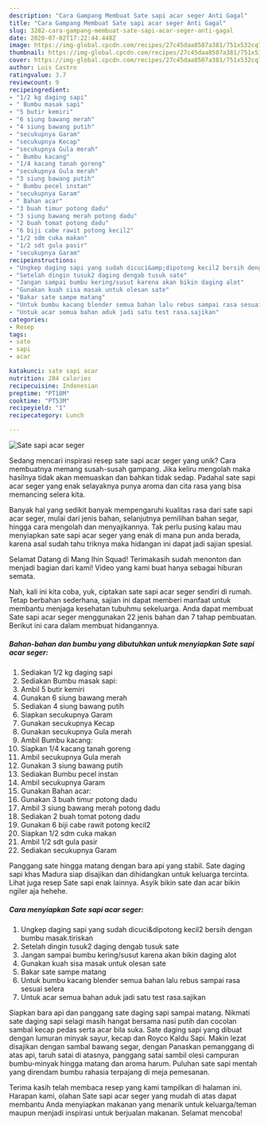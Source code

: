 ```yaml
---
description: "Cara Gampang Membuat Sate sapi acar seger Anti Gagal"
title: "Cara Gampang Membuat Sate sapi acar seger Anti Gagal"
slug: 3282-cara-gampang-membuat-sate-sapi-acar-seger-anti-gagal
date: 2020-07-02T17:22:44.448Z
image: https://img-global.cpcdn.com/recipes/27c45daa8507a381/751x532cq70/sate-sapi-acar-seger-foto-resep-utama.jpg
thumbnail: https://img-global.cpcdn.com/recipes/27c45daa8507a381/751x532cq70/sate-sapi-acar-seger-foto-resep-utama.jpg
cover: https://img-global.cpcdn.com/recipes/27c45daa8507a381/751x532cq70/sate-sapi-acar-seger-foto-resep-utama.jpg
author: Luis Castro
ratingvalue: 3.7
reviewcount: 9
recipeingredient:
- "1/2 kg daging sapi"
- " Bumbu masak sapi"
- "5 butir kemiri"
- "6 siung bawang merah"
- "4 siung bawang putih"
- "secukupnya Garam"
- "secukupnya Kecap"
- "secukupnya Gula merah"
- " Bumbu kacang"
- "1/4 kacang tanah goreng"
- "secukupnya Gula merah"
- "3 siung bawang putih"
- " Bumbu pecel instan"
- "secukupnya Garam"
- " Bahan acar"
- "3 buah timur potong dadu"
- "3 siung bawang merah potong dadu"
- "2 buah tomat potong dadu"
- "6 biji cabe rawit potong kecil2"
- "1/2 sdm cuka makan"
- "1/2 sdt gula pasir"
- "secukupnya Garam"
recipeinstructions:
- "Ungkep daging sapi yang sudah dicuci&amp;dipotong kecil2 bersih dengan bumbu masak.tiriskan"
- "Setelah dingin tusuk2 daging dengab tusuk sate"
- "Jangan sampai bumbu kering/susut karena akan bikin daging alot"
- "Gunakan kuah sisa masak untuk olesan sate"
- "Bakar sate sampe matang"
- "Untuk bumbu kacang blender semua bahan lalu rebus sampai rasa sesuai selera"
- "Untuk acar semua bahan aduk jadi satu test rasa.sajikan"
categories:
- Resep
tags:
- sate
- sapi
- acar

katakunci: sate sapi acar 
nutrition: 284 calories
recipecuisine: Indonesian
preptime: "PT18M"
cooktime: "PT53M"
recipeyield: "1"
recipecategory: Lunch

---
```



![Sate sapi acar seger](https://img-global.cpcdn.com/recipes/27c45daa8507a381/751x532cq70/sate-sapi-acar-seger-foto-resep-utama.jpg)

Sedang mencari inspirasi resep sate sapi acar seger yang unik? Cara membuatnya memang susah-susah gampang. Jika keliru mengolah maka hasilnya tidak akan memuaskan dan bahkan tidak sedap. Padahal sate sapi acar seger yang enak selayaknya punya aroma dan cita rasa yang bisa memancing selera kita.

Banyak hal yang sedikit banyak mempengaruhi kualitas rasa dari sate sapi acar seger, mulai dari jenis bahan, selanjutnya pemilihan bahan segar, hingga cara mengolah dan menyajikannya. Tak perlu pusing kalau mau menyiapkan sate sapi acar seger yang enak di mana pun anda berada, karena asal sudah tahu triknya maka hidangan ini dapat jadi sajian spesial.

Selamat Datang di Mang Ihin Squad! Terimakasih sudah menonton dan menjadi bagian dari kami! Video yang kami buat hanya sebagai hiburan semata.


Nah, kali ini kita coba, yuk, ciptakan sate sapi acar seger sendiri di rumah. Tetap berbahan sederhana, sajian ini dapat memberi manfaat untuk membantu menjaga kesehatan tubuhmu sekeluarga. Anda dapat membuat Sate sapi acar seger menggunakan 22 jenis bahan dan 7 tahap pembuatan. Berikut ini cara dalam membuat hidangannya.

<!--inarticleads1-->

##### Bahan-bahan dan bumbu yang dibutuhkan untuk menyiapkan Sate sapi acar seger:

1. Sediakan 1/2 kg daging sapi
1. Sediakan  Bumbu masak sapi:
1. Ambil 5 butir kemiri
1. Gunakan 6 siung bawang merah
1. Sediakan 4 siung bawang putih
1. Siapkan secukupnya Garam
1. Gunakan secukupnya Kecap
1. Gunakan secukupnya Gula merah
1. Ambil  Bumbu kacang:
1. Siapkan 1/4 kacang tanah goreng
1. Ambil secukupnya Gula merah
1. Gunakan 3 siung bawang putih
1. Sediakan  Bumbu pecel instan
1. Ambil secukupnya Garam
1. Gunakan  Bahan acar:
1. Gunakan 3 buah timur potong dadu
1. Ambil 3 siung bawang merah potong dadu
1. Sediakan 2 buah tomat potong dadu
1. Gunakan 6 biji cabe rawit potong kecil2
1. Siapkan 1/2 sdm cuka makan
1. Ambil 1/2 sdt gula pasir
1. Sediakan secukupnya Garam


Panggang sate hingga matang dengan bara api yang stabil. Sate daging sapi khas Madura siap disajikan dan dihidangkan untuk keluarga tercinta. Lihat juga resep Sate sapi enak lainnya. Asyik bikin sate dan acar bikin ngiler aja hehehe. 

<!--inarticleads2-->

##### Cara menyiapkan Sate sapi acar seger:

1. Ungkep daging sapi yang sudah dicuci&amp;dipotong kecil2 bersih dengan bumbu masak.tiriskan
1. Setelah dingin tusuk2 daging dengab tusuk sate
1. Jangan sampai bumbu kering/susut karena akan bikin daging alot
1. Gunakan kuah sisa masak untuk olesan sate
1. Bakar sate sampe matang
1. Untuk bumbu kacang blender semua bahan lalu rebus sampai rasa sesuai selera
1. Untuk acar semua bahan aduk jadi satu test rasa.sajikan


Siapkan bara api dan panggang sate daging sapi sampai matang. Nikmati sate daging sapi selagi masih hangat bersama nasi putih dan cocolan sambal kecap pedas serta acar bila suka. Sate daging sapi yang dibuat dengan lumuran minyak sayur, kecap dan Royco Kaldu Sapi. Makin lezat disajikan dengan sambal bawang segar, dengan Panaskan pemanggang di atas api, taruh satai di atasnya, panggang satai sambil olesi campuran bumbu-minyak hingga matang dan aroma harum. Puluhan sate sapi mentah yang direndam bumbu rahasia terpajang di meja pemesanan. 

Terima kasih telah membaca resep yang kami tampilkan di halaman ini. Harapan kami, olahan Sate sapi acar seger yang mudah di atas dapat membantu Anda menyiapkan makanan yang menarik untuk keluarga/teman maupun menjadi inspirasi untuk berjualan makanan. Selamat mencoba!
